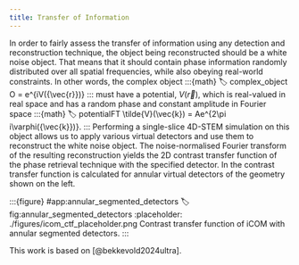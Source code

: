 ```yaml
---
title: Transfer of Information
---
```


In order to fairly assess the transfer of information using any detection and reconstruction technique, the object being reconstructed should be a white noise object. 
That means that it should contain phase information randomly distributed over all spatial frequencies, while also obeying real-world constraints. 
In other words, the complex object
:::{math}
:label: complex_object
O = e^{iV({\vec{r}})}
:::
must have a potential, $V({\vec{r}})$, which is real-valued in real space and has a random phase and constant amplitude in Fourier space
:::{math}
:label: potentialFT
\tilde{V}(\vec{k}) = Ae^{2\pi i\varphi({\vec{k}})}.
:::
Performing a single-slice 4D-STEM simulation on this object allows us to apply various virtual detectors and use them to reconstruct the white noise object.
The noise-normalised Fourier transform of the resulting reconstruction yields the 2D contrast transfer function of the phase retrieval technique with the specified detector. 
In [](#fig:annular_segmented_detectors) the contrast transfer function is calculated for annular virtual detectors of the geometry shown on the left.



:::{figure} #app:annular_segmented_detectors
:label: fig:annular_segmented_detectors
:placeholder: ./figures/icom_ctf_placeholder.png
Contrast transfer function of iCOM with annular segmented detectors.
:::

This work is based on [@bekkevold2024ultra]. 
